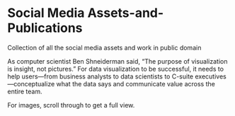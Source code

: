 # Social Media Assets-and-Publications
Collection of all the social media assets and work in public domain

As computer scientist Ben Shneiderman said, “The purpose of visualization is insight, not pictures.” For data visualization to be successful, it needs to help users—from business analysts to data scientists to C-suite executives—conceptualize what the data says and communicate value across the entire team.

For images, scroll through to get a full view.
